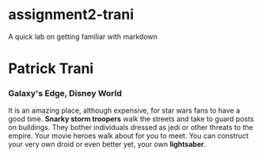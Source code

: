 # assignment2-trani
A quick lab on getting familiar with markdown


# Patrick Trani
### Galaxy's Edge, Disney World

It is an amazing place, although expensive, for star wars fans to have a good time. **Snarky storm troopers** walk the streets and take to guard posts on buildings. They bother individuals dressed as jedi or other threats to the empire. Your movie heroes walk about for you to meet. You can construct your very own droid or even better yet, your own **lightsaber**. 